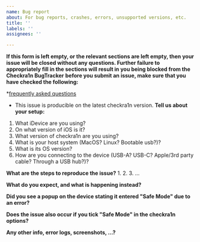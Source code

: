 ```yaml
---
name: Bug report
about: For bug reports, crashes, errors, unsupported versions, etc.
title: ''
labels: ''
assignees: ''

---
```


**If this form is left empty, or the relevant sections are left empty, then your issue will be closed without any questions. Further failure to appropriately fill in the sections will result in you being blocked from the Checkra1n BugTracker**
**before you submit an issue, make sure that you have checked the following:**

 *[frequently asked questions](https://checkra.in)
* This issue is producible  on the latest checkra1n version.
**Tell us about your setup:**
1. What iDevice are you using?
2. On what version of iOS is it?
3. What version of checkra1n are you using?
4. What is your host system (MacOS? Linux? Bootable usb?)?
5. What is its OS version?
6. How are you connecting to the device (USB-A? USB-C? Apple/3rd party cable? Through a USB hub?)?

**What are the steps to reproduce the issue?**
1. 
2. 
3.
...

**What do you expect, and what is happening instead?**


**Did you see a popup on the device stating it entered "Safe Mode" due to an error?**


**Does the issue also occur if you tick "Safe Mode" in the checkra1n options?**


**Any other info, error logs, screenshots, ...?**
